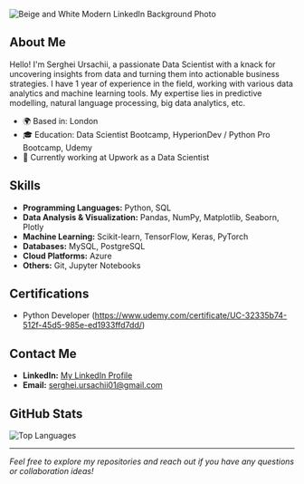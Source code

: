 ![Beige and White Modern LinkedIn Background Photo](https://github.com/UrSerghei/UrSerghei/assets/128091943/d82f2dcf-eacc-4ca5-bf43-35c3ff0cda3e)

## About Me

Hello! I'm Serghei Ursachii, a passionate Data Scientist with a knack for uncovering insights from data and turning them into actionable business strategies. I have 1 year of experience in the field, working with various data analytics and machine learning tools. My expertise lies in predictive modelling, natural language processing, big data analytics, etc.

- 🌍 Based in: London
- 🎓 Education: Data Scientist Bootcamp, HyperionDev / Python Pro Bootcamp, Udemy
- 💼 Currently working at Upwork as a Data Scientist

## Skills

- **Programming Languages:** Python, SQL
- **Data Analysis & Visualization:** Pandas, NumPy, Matplotlib, Seaborn, Plotly
- **Machine Learning:** Scikit-learn, TensorFlow, Keras, PyTorch
- **Databases:** MySQL, PostgreSQL
- **Cloud Platforms:** Azure
- **Others:** Git, Jupyter Notebooks


## Certifications

- Python Developer (https://www.udemy.com/certificate/UC-32335b74-512f-45d5-985e-ed1933ffd7dd/)

## Contact Me

- **LinkedIn:** [My LinkedIn Profile](https://www.linkedin.com/in/serghei-ursachii-254b39153/)
- **Email:** [serghei.ursachii01@gmail.com](mailto:serghei.ursachii01@gmail.com)

## GitHub Stats

![Top Languages](https://github-readme-stats.vercel.app/api/top-langs/?username=yourusername&layout=compact&theme=radical)

---

*Feel free to explore my repositories and reach out if you have any questions or collaboration ideas!*
